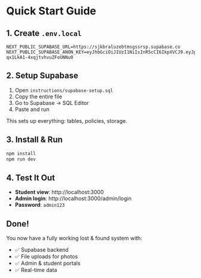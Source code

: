 # Quick Start Guide

## 1. Create `.env.local`

```env
NEXT_PUBLIC_SUPABASE_URL=https://sjkbraluzebtmsgssrsp.supabase.co
NEXT_PUBLIC_SUPABASE_ANON_KEY=eyJhbGciOiJIUzI1NiIsInR5cCI6IkpXVCJ9.eyJpc3MiOiJzdXBhYmFzZSIsInJlZiI6InNqa2JyYWx1emVwYnRtc2dzcnNwIiwicm9sZSI6ImFub24iLCJpYXQiOjE3NTk2MTcwMjMsImV4cCI6MjA3NTE5MzAyM30.FApiFiu5HehKvttxE-qx1LkA1-4xqjtvhvuZFoUNNu0
```

## 2. Setup Supabase

1. Open `instructions/supabase-setup.sql`
2. Copy the entire file
3. Go to Supabase → SQL Editor
4. Paste and run

This sets up everything: tables, policies, storage.

## 3. Install & Run

```bash
npm install
npm run dev
```

## 4. Test It Out

- **Student view**: http://localhost:3000
- **Admin login**: http://localhost:3000/admin/login
- **Password**: `admin123`

## Done!

You now have a fully working lost & found system with:

- ✅ Supabase backend
- ✅ File uploads for photos
- ✅ Admin & student portals
- ✅ Real-time data
